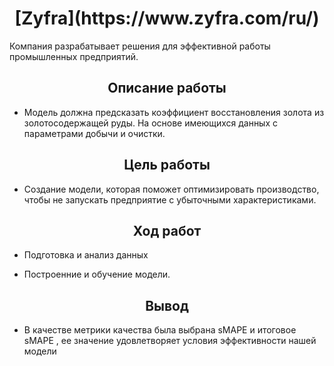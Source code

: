 

<h1 align="center">[Zyfra](https://www.zyfra.com/ru/)</h1>
Компания разрабатывает решения для эффективной работы промышленных предприятий.

<h2 align="center">Описание работы</h2>

* Модель должна предсказать коэффициент восстановления золота из золотосодержащей руды. На основе имеющихся данных с параметрами добычи и очистки. 

<h2 align="center">Цель работы</h2>

* Создание модели, которая поможет оптимизировать производство, чтобы не запускать предприятие с убыточными характеристиками.

<h2 align="center">Ход работ</h2>

* Подготовка и анализ данных

* Построенние и обучение модели.
 
<h2 align="center">Вывод</h2>

* В качестве метрики качества была выбрана sMAPE и итоговое sMAPE , ее значение удовлетворяет условия эффективности нашей модели
